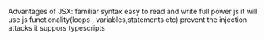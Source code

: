 Advantages of JSX:
 familiar syntax
 easy to read and write
 full power js 
            it will use js functionality(loops , variables,statements etc)
prevent the injection attacks 
it suppors typescripts

